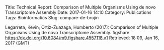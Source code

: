 Title: Technical Report: Comparison of Multiple Organisms Using de novo Transcriptome Assembly
Date: 2017-01-16 14:10
Category: Publications
Tags: Bioinformatics
Slug: compare-de-brujin

Legarreta, Kevin; Ortiz-Zuazaga, Humberto (2017): Comparison of Multiple Organisms Using de novo Transcriptome Assembly. figshare.
<https://dx.doi.org/10.6084/m9.figshare.4557118.v1>
Retrieved: 18 09, Jan 16, 2017 (GMT)
